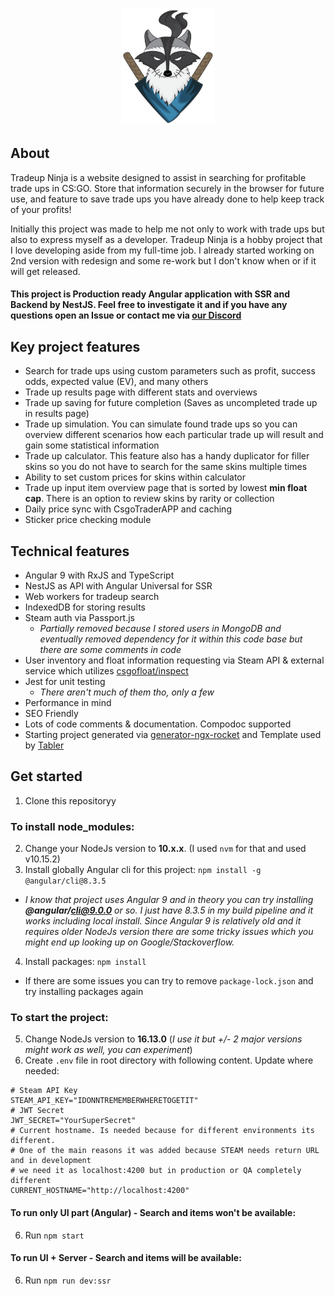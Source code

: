 <p align="center">
  <img src="src/assets//logo.svg" width="150" title="Tradeup Ninja logo">
</p>

## About

Tradeup Ninja is a website designed to assist in searching for profitable trade ups in CS:GO. Store that information securely
    in the browser for future use, and feature to save trade ups you have already done to help keep track of your profits!

Initially this project was made to help me not only to work with trade ups but also to express myself as a
    developer. Tradeup Ninja is a hobby project that I love developing aside from my full-time job. I already started working on 2nd version
    with redesign and some re-work but I don't know when or if it will get released.

#### This project is Production ready Angular application with SSR and Backend by NestJS. Feel free to investigate it and if you have any questions open an Issue or contact me via [our Discord](https://discord.gg/wAXJBpu)

## Key project features
- Search for trade ups using custom parameters such as profit, success odds, expected value (EV), and many others
- Trade up results page with different stats and overviews
- Trade up saving for future completion (Saves as uncompleted trade up in results page)
- Trade up simulation. You can simulate found trade ups so you can overview different scenarios how each particular
      trade up will result and gain some statistical information
- Trade up calculator. This feature also has a handy duplicator for filler skins so you do not have to search for the same skins multiple times
- Ability to set custom prices for skins within calculator
- Trade up input item overview page that is sorted by lowest **min float cap**. There is an option to review skins by rarity or collection
- Daily price sync with CsgoTraderAPP and caching
- Sticker price checking module

## Technical features
- Angular 9 with RxJS and TypeScript
- NestJS as API with Angular Universal for SSR
- Web workers for tradeup search
- IndexedDB for storing results
- Steam auth via Passport.js
  - _Partially removed because I stored users in MongoDB and eventually removed dependency for it within this code base but there are some comments in code_
- User inventory and float information requesting via Steam API & external service which utilizes [csgofloat/inspect](https://github.com/csgofloat/inspect)
- Jest for unit testing
  - _There aren't much of them tho, only a few_
- Performance in mind
- SEO Friendly
- Lots of code comments & documentation. Compodoc supported
- Starting project generated via [generator-ngx-rocket](https://github.com/ngx-rocket/generator-ngx-rocket) and Template used by [Tabler](https://github.com/tabler/tabler)

## Get started
1. Clone this repositoryy
### To install **node_modules**:
2. Change your NodeJs version to **10.x.x**. (I used `nvm` for that and used v10.15.2)
3. Install globally Angular cli for this project: `npm install -g @angular/cli@8.3.5`
- _I know that project uses Angular 9 and in theory you can try installing **@angular/cli@9.0.0** or so. I just have 8.3.5 in my build pipeline and it works including local install. Since Angular 9 is relatively old and it requires older NodeJs version there are some tricky issues which you might end up looking up on Google/Stackoverflow._
4. Install packages: `npm install`
- If there are some issues you can try to remove `package-lock.json` and try installing packages again
### To start the project:
5. Change NodeJs version to **16.13.0** (_I use it but +/- 2 major versions might work as well, you can experiment_)
6. Create `.env` file in root directory with following content. Update where needed:
```
# Steam API Key
STEAM_API_KEY="IDONNTREMEMBERWHERETOGETIT"
# JWT Secret
JWT_SECRET="YourSuperSecret"
# Current hostname. Is needed because for different environments its different.
# One of the main reasons it was added because STEAM needs return URL and in development
# we need it as localhost:4200 but in production or QA completely different
CURRENT_HOSTNAME="http://localhost:4200"
```
#### To run only UI part (Angular) - Search and items won't be available:
6. Run `npm start` 
#### To run UI + Server - Search and items will be available:
6. Run `npm run dev:ssr`
